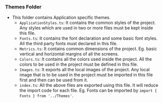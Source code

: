### Themes Folder
* This folder contains Application specific themes.
  * `ApplicationStyles.ts`: It contains the common styles of the project. Any styles which are used in two or more files must be kept inside this file.
  * `Fonts.ts`: It contains the font declaration and some basic font styles. All the third party fonts must declared in this file.
  * `Metrics.ts`: It contains common dimensions of the project. Eg. basic vertical and horizontal margins of all the screens.
  * `Colors.ts`: It contains all the colors used inside the project. All the colors to be used in the project must be defined in this file.
  * `Images.ts`: It exports all the local images of the project. Any local image that is to be used in the project must be imported in this file first and then can be used from it.
  * `index.ts`: All the above files are exported using this file. It will reduce the import code for each file. Eg. Fonts can be imported by `import { Fonts } from '../Themes'`.